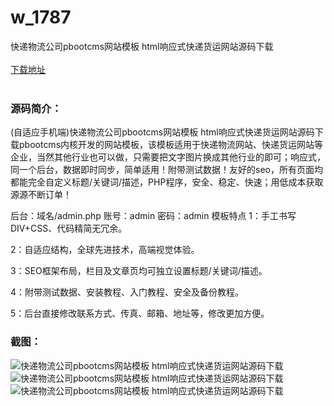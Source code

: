 # w_1787
快递物流公司pbootcms网站模板 html响应式快递货运网站源码下载
<br/></br>
[下载地址](https://www.uuid2.com/1787.html "下载地址")
<br/></br>
<h3>源码简介：</h3>
<p>(自适应手机端)快递物流公司pbootcms网站模板 html响应式快递货运网站源码下载pbootcms内核开发的网站模板，该模板适用于快递物流网站、快递货运网站等企业，当然其他行业也可以做，只需要把文字图片换成其他行业的即可；响应式，同一个后台，数据即时同步，简单适用！附带测试数据！友好的seo，所有页面均都能完全自定义标题/关键词/描述，PHP程序，安全、稳定、快速；用低成本获取源源不断订单！<p>
<p>后台：域名/admin.php
账号：admin
密码：admin
模板特点
1：手工书写DIV+CSS、代码精简无冗余。<p>
<p>2：自适应结构，全球先进技术，高端视觉体验。<p>
<p>3：SEO框架布局，栏目及文章页均可独立设置标题/关键词/描述。<p>
<p>4：附带测试数据、安装教程、入门教程、安全及备份教程。<p>
<p>5：后台直接修改联系方式、传真、邮箱、地址等，修改更加方便。<p>
<h3>截图：</h3>
<img src="https://www.uuid2.com/wp-content/uploads/img/202112/fd8cbbc533.jpg" alt="快递物流公司pbootcms网站模板 html响应式快递货运网站源码下载"><img src="https://www.uuid2.com/wp-content/uploads/img/202112/520546f726.jpg" alt="快递物流公司pbootcms网站模板 html响应式快递货运网站源码下载"><img src="https://www.uuid2.com/wp-content/uploads/img/202112/e459fea517.jpg" alt="快递物流公司pbootcms网站模板 html响应式快递货运网站源码下载">
